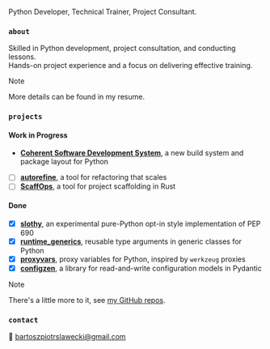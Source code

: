 Python Developer, Technical Trainer, Project Consultant.

### `about`
Skilled in Python development, project consultation, and conducting lessons.<br>
Hands-on project experience and a focus on delivering effective training.

> [!Note]
> More details can be found in my resume.

### `projects`
#### Work in Progress
- [**Coherent Software Development System**](https://github.com/coherent-oss/system), a new build system and package layout for Python
- [ ] [**autorefine**](https://github.com/bswck/autorefine), a tool for refactoring that scales
- [ ] [**ScaffOps**](https://github.com/scaffops/scaffops), a tool for project scaffolding in Rust

#### Done
- [x] [**slothy**](https://github.com/bswck/slothy), an experimental pure-Python opt-in style implementation of PEP 690
- [x] [**runtime_generics**](https://github.com/bswck/slothy), reusable type arguments in generic classes for Python
- [x] [**proxyvars**](https://github.com/bswck/proxyvars), proxy variables for Python, inspired by `werkzeug` proxies
- [x] [**configzen**](https://github.com/bswck/autorefine), a library for read-and-write configuration models in Pydantic

> [!Note]
> There's a little more to it, see [my GitHub repos](https://github.com/bswck?tab=repositories).

### `contact`
📧 bartoszpiotrslawecki@gmail.com
